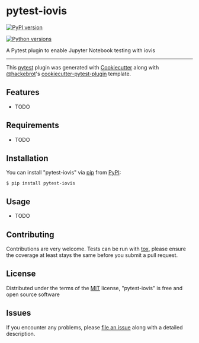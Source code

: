# pytest-iovis

[![PyPI version](https://img.shields.io/pypi/v/pytest-iovis.svg)](https://pypi.org/project/pytest-iovis)

[![Python versions](https://img.shields.io/pypi/pyversions/pytest-iovis.svg)](https://pypi.org/project/pytest-iovis)

A Pytest plugin to enable Jupyter Notebook testing with iovis

------------------------------------------------------------------------

This [pytest](https://github.com/pytest-dev/pytest) plugin was generated
with [Cookiecutter](https://github.com/audreyr/cookiecutter) along with
[\@hackebrot](https://github.com/hackebrot)\'s
[cookiecutter-pytest-plugin](https://github.com/pytest-dev/cookiecutter-pytest-plugin)
template.

## Features

-   TODO

## Requirements

-   TODO

## Installation

You can install \"pytest-iovis\" via
[pip](https://pypi.org/project/pip/) from
[PyPI](https://pypi.org/project):

    $ pip install pytest-iovis

## Usage

-   TODO

## Contributing

Contributions are very welcome. Tests can be run with
[tox](https://tox.readthedocs.io/en/latest/), please ensure the coverage
at least stays the same before you submit a pull request.

## License

Distributed under the terms of the
[MIT](http://opensource.org/licenses/MIT) license, \"pytest-iovis\" is
free and open source software

## Issues

If you encounter any problems, please [file an
issue](https://github.com/kdestin/pytest-iovis/issues) along with a
detailed description.
